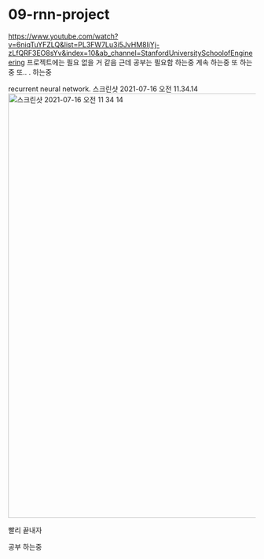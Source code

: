 # 09-rnn-project
https://www.youtube.com/watch?v=6niqTuYFZLQ&list=PL3FW7Lu3i5JvHM8ljYj-zLfQRF3EO8sYv&index=10&ab_channel=StanfordUniversitySchoolofEngineering
프로젝트에는 필요 없을 거 같음
근데 공부는 필요함
하는중
계속 하는중
또 하는중
또..
.
하는중



recurrent neural network.
스크린샷 2021-07-16 오전 11.34.14<img width="864" alt="스크린샷 2021-07-16 오전 11 34 14" src="https://user-images.githubusercontent.com/82641488/125882848-63a00113-c8e0-4aae-b33d-4d90d5651404.png">



 
빨리 끝내자

공부
하는중
